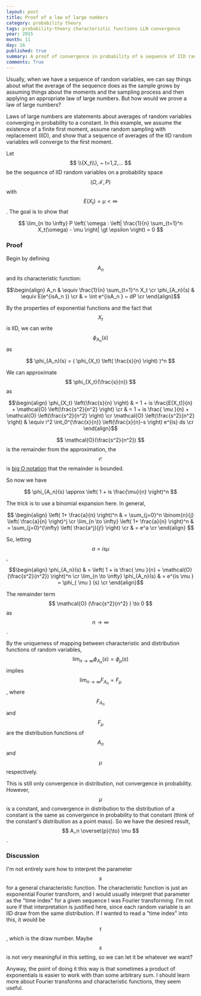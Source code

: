 ```yaml
---
layout: post
title: Proof of a law of large numbers
category: probability theory
tags: probability-theory characteristic functions LLN convergence
year: 2015
month: 11
day: 16
published: true
summary: A proof of convergence in probability of a sequence of IID random variables using characteristic functions. A first moment is assumed to exist, but nothing else.
comments: True
---
```


Usually, when we have a sequence of random variables, we can say things about what the average of the sequence does as the sample grows by assuming things about the moments and the sampling process and then applying an appropriate law of large numbers. But how would we prove a law of large numbers?

Laws of large numbers are statements about averages of random variables converging in probability to a constant. In this example, we assume the existence of a finite first moment, assume random sampling with replacement (IID), and show that a sequence of averages of the IID random variables will converge to the first moment.

Let $$ \\{X_t\\}, ~ t=1,2,... $$ be the sequence of IID random variables on a probability space $$ ( \Omega, \mathcal{F}, P ) $$ with $$ E(X_t) = \mu \lt \infty $$. The goal is to show that 

$$ \lim_{n \to \infty} P \left( \omega : \left| \frac{1}{n} \sum_{t=1}^n X_t(\omega) - \mu \right| \gt \epsilon \right) = 0 $$

### Proof

Begin by defining $$ A_n $$ and its characteristic function:

$$\begin{align}
A_n & \equiv \frac{1}{n} \sum_{t=1}^n X_t \cr
\phi_{A_n}(s) & \equiv E(e^{isA_n }) \cr
& = \int e^{isA_n } ~ dP \cr
\end{align}$$

By the properties of exponential functions and the fact that $$ X_t $$ is IID, we can write $$ \phi_{A_n}(s) $$ as

$$ \phi_{A_n}(s) =  ( \phi_{X_t} \left( \frac{s}{n} \right) )^n $$

We can approximate $$ \phi_{X_t}(\frac{s}{n}) $$ as

$$\begin{align}
 \phi_{X_t} \left(\frac{s}{n} \right) & = 1 + is \frac{E(X_t)}{n} + \mathcal{O} \left(\frac{s^2}{n^2} \right) \cr
 & = 1 + is \frac{ \mu }{n} + \mathcal{O} \left(\frac{s^2}{n^2} \right) \cr
 \mathcal{O} \left(\frac{s^2}{n^2} \right) & \equiv i^2 \int_0^{\frac{x}{n}} \left(\frac{x}{n}-s \right) e^{is} ds \cr
\end{align}$$

$$ \mathcal{O}(\frac{s^2}{n^2}) $$ is the remainder from the approximation, the $$ \mathcal{O} $$ is [big O notation](https://en.wikipedia.org/wiki/Big_O_notation) that the remainder is bounded.

So now we have

$$ \phi_{A_n}(s) \approx \left( 1 + is \frac{\mu}{n} \right)^n $$

The trick is to use a binomial expansion here. In general,

$$ \begin{align}
\left( 1+ \frac{a}{n} \right)^n & = \sum_{j=0}^n \binom{n}{j} \left( \frac{a}{n} \right)^j \cr
\lim_{n \to \infty} \left( 1+ \frac{a}{n} \right)^n & = \sum_{j=0}^{\infty} \left( \frac{a^j}{j!} \right) \cr
& = e^a \cr
\end{align} $$

So, letting $$ a = is \mu $$,

$$\begin{align}
\phi_{A_n}(s) & = \left( 1 + is \frac{ \mu }{n} + \mathcal{O}(\frac{s^2}{n^2}) \right)^n \cr
 \lim_{n \to \infty} \phi_{A_n}(s) & = e^{is \mu } = \phi_{ \mu } (s) \cr
\end{align}$$

The remainder term $$ \mathcal{O} (\frac{s^2}{n^2} ) \to 0 $$ as $$n \to \infty$$.

By the uniqueness of mapping between characteristic and distribution functions of random variables, $$ \lim_{n \to \infty} \phi_{A_n}(s) = \phi_{ \mu }(s) $$ implies $$ \lim_{n \to \infty} F_{A_n} = F_{ \mu } $$, where $$ F_{A_n} $$ and $$ F_{ \mu } $$ are the distribution functions of $$ A_n $$ and $$ \mu $$ respectively.

This is still only convergence in distribution, not convergence in probability. However, $$ \mu $$ is a constant, and convergence in distribution to the distribution of a constant is the same as convergence in probability to that constant (think of the constant's distribution as a point mass). So we have the desired result, $$ A_n \overset{p}{\to} \mu $$.

### Discussion

I'm not entirely sure how to interpret the parameter $$s$$ for a general characteristic function. The characteristic function is just an exponential Fourier transform, and I would usually interpret that parameter as the "time index" for a given sequence I was Fourier transforming. I'm not sure if that interpretation is justified here, since each random variable is an IID draw from the same distribution. If I wanted to read a "time index" into this, it would be $$ t$$, which is the draw number. Maybe $$s$$ is not very meaningful in this setting, so we can let it be whatever we want?

Anyway, the point of doing it this way is that sometimes a product of exponentials is easier to work with than some arbitrary sum. I should learn more about Fourier transforms and characteristic functions, they seem useful.